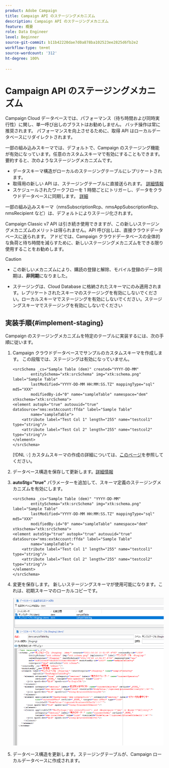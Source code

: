 ```yaml
---
product: Adobe Campaign
title: Campaign API のステージングメカニズム
description: Campaign API のステージングメカニズム
feature: 概要
role: Data Engineer
level: Beginner
source-git-commit: b11b42220dae7d0a878ba102523ee2825d6fb2e2
workflow-type: tm+mt
source-wordcount: '312'
ht-degree: 100%

---
```


# Campaign API のステージングメカニズム

Campaign Cloud データベースでは、パフォーマンス（待ち時間および同時実行性）に関し、単一呼び出しのブラストはお勧めしません。 バッチ操作は常に推奨されます。 パフォーマンスを向上させるために、取得 API はローカルデータベースにリダイレクトされます。

一部の組み込みスキーマでは、デフォルトで、Campaign のステージング機能が有効になっています。任意のカスタムスキーマで有効にすることもできます。要約すると、次のようなステージングメカニズムです。

* データスキーマ構造がローカルのステージングテーブルにレプリケートされます。
* 取得用の新しい API は、ステージングテーブルに直接送られます。 [詳細情報](new-apis.md)
* スケジュールされたワークフローを 1 時間ごとにトリガーし、データをクラウドデータベースに同期します。 [詳細](../config/replication.md)

一部の組み込みスキーマ（nmsSubscriptionRcp、nmsAppSubscriptionRcp、nmsRecipient など）は、デフォルトによりステージ化されます。

Campaign Classic v7 API は引き続き使用できますが、この新しいステージングメカニズムのメリットは得られません。API 呼び出しは、直接クラウドデータベースに送られます。 アドビでは、Campaign クラウドデータベースの全体的な負荷と待ち時間を減らすために、新しいステージングメカニズムをできる限り使用することをお勧めします。

>[!CAUTION]
>
>* この新しいメカニズムにより、購読の登録と解除、モバイル登録のデータ同期は、**非同期**&#x200B;になりました。
   >
   >
* ステージングは、Cloud Database に格納されたスキーマにのみ適用されます。レプリケートされたスキーマのステージングを有効にしないでください。ローカルスキーマでステージングを有効にしないでください。ステージングスキーマでステージングを有効にしないでください

>



## 実装手順{#implement-staging}

Campaign のステージングメカニズムを特定のテーブルに実装するには、次の手順に従います。

1. Campaign クラウドデータベースでサンプルのカスタムスキーマを作成します。 この段階では、ステージングは有効になっていません。

   ```
   <srcSchema _cs="Sample Table (dem)" created="YYYY-DD-MM"
           entitySchema="xtk:srcSchema" img="xtk:schema.png" label="Sample Table"
           lastModified="YYYY-DD-MM HH:MM:SS.TZ" mappingType="sql" md5="XXX"
           modifiedBy-id="0" name="sampleTable" namespace="dem" xtkschema="xtk:srcSchema">
   <element autopk="true" autouuid="true" dataSource="nms:extAccount:ffda" label="Sample Table"
           name="sampleTable">
       <attribute label="Test Col 1" length="255" name="testcol1" type="string"/>
       <attribute label="Test Col 2" length="255" name="testcol2" type="string"/>
   </element>
   </srcSchema>
   ```

   [!DNL :bulb:] カスタムスキーマの作成の詳細については、[このページ](create-schema.md)を参照してください。

1. データベース構造を保存して更新します。[詳細情報](update-database-structure.md)

1. **autoStg=&quot;true&quot;** パラメーターを追加して、スキーマ定義のステージングメカニズムを有効にします。

   ```
   <srcSchema _cs="Sample Table (dem)" "YYYY-DD-MM"
           entitySchema="xtk:srcSchema" img="xtk:schema.png" label="Sample Table"
           lastModified="YYYY-DD-MM HH:MM:SS.TZ" mappingType="sql" md5="XXX"
           modifiedBy-id="0" name="sampleTable" namespace="dem" xtkschema="xtk:srcSchema">
   <element autoStg="true" autopk="true" autouuid="true" dataSource="nms:extAccount:ffda" label="Sample Table"
           name="sampleTable">
       <attribute label="Test Col 1" length="255" name="testcol1" type="string"/>
       <attribute label="Test Col 2" length="255" name="testcol2" type="string"/>
   </element>
   </srcSchema>
   ```

1. 変更を保存します。 新しいステージングスキーマが使用可能になります。これは、初期スキーマのローカルコピーです。

   ![](assets/staging-mechanism.png)

1. データベース構造を更新します。ステージングテーブルが、Campaign ローカルデータベースに作成されます。
